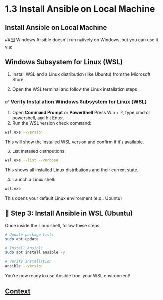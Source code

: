 # 1.3 Install Ansible on Local Machine

## Install Ansible on Local Machine

##🪟 Windows
Ansible doesn't run natively on Windows, but you can use it via:

## Windows Subsystem for Linux (WSL)
1. Install WSL and a Linux distribution (like Ubuntu) from the Microsoft Store.

2. Open the WSL terminal and follow the Linux installation steps

### ✅ Verify Installation Windows Subsystem for Linux (WSL)

1. Open **Command Prompt** or **PowerShell** Press Win + R, type cmd or powershell, and hit Enter.
2. Run the WSL version check command:
``` bash
wsl.exe --version
```
This will show the installed WSL version and confirm if it's available.

3. List installed distributions:
``` bash
wsl.exe --list --verbose
```
This shows all installed Linux distributions and their current state.

4. Launch a Linux shell:
 ``` bash
wsl.exe
```
This opens your default Linux environment (e.g., Ubuntu).

## 🧰 Step 3: Install Ansible in WSL (Ubuntu)
Once inside the Linux shell, follow these steps:

``` bash
# Update package lists
sudo apt update

# Install Ansible
sudo apt install ansible -y

# Verify installation
ansible --version
```
You’re now ready to use Ansible from your WSL environment!

## [Context](./../context.md)


